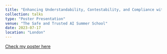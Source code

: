 ```yaml
---
title: "Enhancing Understandability, Contestability, and Compliance with AI Explanations "
collection: talks
type: "Poster Presentation"
venue: "The Safe and Trusted AI Summer School"
date: 2023-07-17
location: "London"
---
```


[Check my poster here](https://drive.google.com/file/d/1elbmhiAPDLs8PpMP0MhIijoAj9N0kuyo/view?usp=sharing)
